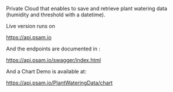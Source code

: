 ﻿Private Cloud that enables to save and retrieve plant watering data (humidity and threshold with a datetime).

Live version runs on 

https://api.psam.io

And the endpoints are documented in :

https://api.psam.io/swagger/index.html

And a Chart Demo is available at:

https://api.psam.io/PlantWateringData/chart